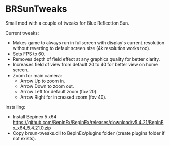 # BRSunTweaks

Small mod with a couple of tweaks for Blue Reflection Sun.

Current tweaks:
- Makes game to always run in fullscreen with display's current resolution without reverting to default screen size (4k resolution works too).
- Sets FPS to 60.
- Removes depth of field effect at any graphics quality for better clarity.
- Increases field of view from default 20 to 40 for better view on home screen.
- Zoom for main camera:
  - Arrow Up to zoom in.
  - Arrow Down to zoom out.
  - Arrow Left for default zoom (fov 20).
  - Arrow Right for increased zoom (fov 40).

Installing:
- Install Bepinex 5 x64 https://github.com/BepInEx/BepInEx/releases/download/v5.4.21/BepInEx_x64_5.4.21.0.zip
- Copy brsun-tweaks.dll to BepInEx/plugins folder (create plugins folder if not exists).
